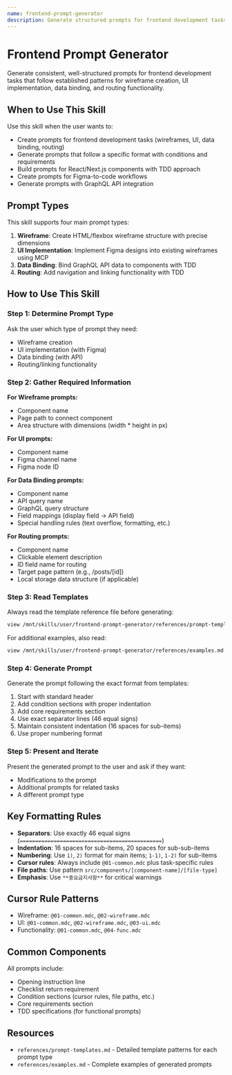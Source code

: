 ```yaml
---
name: frontend-prompt-generator
description: Generate structured prompts for frontend development tasks following established patterns. Use when the user requests prompts for wireframes, UI implementation, data binding, or routing functionality in React/Next.js projects with specific formatting requirements (Cursor rules, file paths, test-driven development).
---
```


# Frontend Prompt Generator

Generate consistent, well-structured prompts for frontend development tasks that follow established patterns for wireframe creation, UI implementation, data binding, and routing functionality.

## When to Use This Skill

Use this skill when the user wants to:
- Create prompts for frontend development tasks (wireframes, UI, data binding, routing)
- Generate prompts that follow a specific format with conditions and requirements
- Build prompts for React/Next.js components with TDD approach
- Create prompts for Figma-to-code workflows
- Generate prompts with GraphQL API integration

## Prompt Types

This skill supports four main prompt types:

1. **Wireframe**: Create HTML/flexbox wireframe structure with precise dimensions
2. **UI Implementation**: Implement Figma designs into existing wireframes using MCP
3. **Data Binding**: Bind GraphQL API data to components with TDD
4. **Routing**: Add navigation and linking functionality with TDD

## How to Use This Skill

### Step 1: Determine Prompt Type

Ask the user which type of prompt they need:
- Wireframe creation
- UI implementation (with Figma)
- Data binding (with API)
- Routing/linking functionality

### Step 2: Gather Required Information

**For Wireframe prompts:**
- Component name
- Page path to connect component
- Area structure with dimensions (width * height in px)

**For UI prompts:**
- Component name
- Figma channel name
- Figma node ID

**For Data Binding prompts:**
- Component name
- API query name
- GraphQL query structure
- Field mappings (display field → API field)
- Special handling rules (text overflow, formatting, etc.)

**For Routing prompts:**
- Component name
- Clickable element description
- ID field name for routing
- Target page pattern (e.g., /posts/[id])
- Local storage data structure (if applicable)

### Step 3: Read Templates

Always read the template reference file before generating:

```bash
view /mnt/skills/user/frontend-prompt-generator/references/prompt-templates.md
```

For additional examples, also read:

```bash
view /mnt/skills/user/frontend-prompt-generator/references/examples.md
```

### Step 4: Generate Prompt

Generate the prompt following the exact format from templates:

1. Start with standard header
2. Add condition sections with proper indentation
3. Add core requirements section
4. Use exact separator lines (46 equal signs)
5. Maintain consistent indentation (16 spaces for sub-items)
6. Use proper numbering format

### Step 5: Present and Iterate

Present the generated prompt to the user and ask if they want:
- Modifications to the prompt
- Additional prompts for related tasks
- A different prompt type

## Key Formatting Rules

- **Separators**: Use exactly 46 equal signs (`==============================================`)
- **Indentation**: 16 spaces for sub-items, 20 spaces for sub-sub-items
- **Numbering**: Use `1)`, `2)` format for main items; `1-1)`, `1-2)` for sub-items
- **Cursor rules**: Always include `@01-common.mdc` plus task-specific rules
- **File paths**: Use pattern `src/components/[component-name]/[file-type]`
- **Emphasis**: Use `**중요금지사항**` for critical warnings

## Cursor Rule Patterns

- Wireframe: `@01-common.mdc`, `@02-wireframe.mdc`
- UI: `@01-common.mdc`, `@02-wireframe.mdc`, `@03-ui.mdc`
- Functionality: `@01-common.mdc`, `@04-func.mdc`

## Common Components

All prompts include:
- Opening instruction line
- Checklist return requirement
- Condition sections (cursor rules, file paths, etc.)
- Core requirements section
- TDD specifications (for functional prompts)

## Resources

- `references/prompt-templates.md` - Detailed template patterns for each prompt type
- `references/examples.md` - Complete examples of generated prompts
